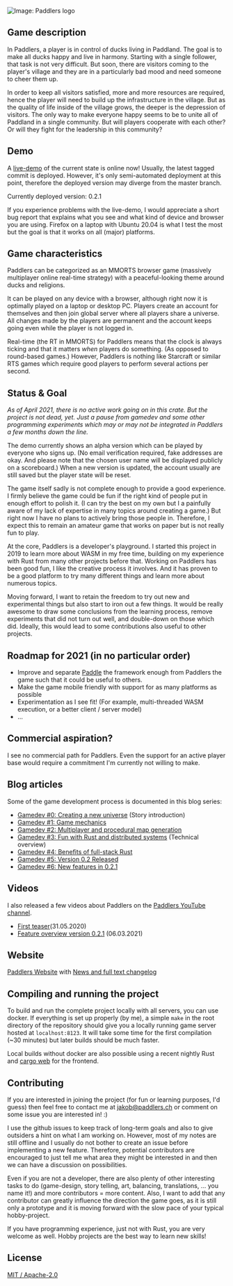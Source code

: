 ![Image: Paddlers logo](./paddlers-frontend/art/logo_text.png)

## Game description

In Paddlers, a player is in control of ducks living in Paddland.
The goal is to make all ducks happy and live in harmony.
Starting with a single follower, that task is not very difficult.
But soon, there are visitors coming to the player's village and they are in a particularly bad mood and need someone to cheer them up.

In order to keep all visitors satisfied, more and more resources are required, hence the player will need to build up the infrastructure in the village. But as the quality of life inside of the village grows, the deeper is the depression of visitors. The only way to make everyone happy seems to be to unite all of Paddland in a single community. But will players cooperate with each other? Or will they fight for the leadership in this community?

## Demo

A [live-demo](https://demo.paddlers.ch) of the current state is online now! Usually, the latest tagged commit is deployed. However, it's only semi-automated deployment at this point, therefore the deployed version may diverge from the master branch.

Currently deployed version: 0.2.1

If you experience problems with the live-demo, I would appreciate a short bug report that explains what you see and what kind of device and browser you are using. Firefox on a laptop with Ubuntu 20.04 is what I test the most but the goal is that it works on all (major) platforms.

## Game characteristics

Paddlers can be categorized as an MMORTS browser game (massively multiplayer online real-time strategy) with a peaceful-looking theme around ducks and religions.

It can be played on any device with a browser, although right now it is optimally played on a laptop or desktop PC.
Players create an account for themselves and then join global server where all players share a universe.
All changes made by the players are permanent and the account keeps going even while the player is not logged in.

Real-time (the RT in MMORTS) for Paddlers means that the clock is always ticking and that it matters *when* players do something. (As opposed to round-based games.)
However, Paddlers is nothing like Starcraft or similar RTS games which require good players to perform several actions per second.

## Status & Goal

*As of April 2021, there is no active work going on in this crate. But the project is not dead, yet. Just a pause from gamedev and some other programming experiments which may or may not be integrated in Paddlers a few months down the line.*

The demo currently shows an alpha version which can be played by everyone who signs up. (No email verification required, fake addresses are okay. And please note that the chosen user name will be displayed publicly on a scoreboard.) When a new version is updated, the account usually are still saved but the player state will be reset.

The game itself sadly is not complete enough to provide a good experience.
I firmly believe the game could be fun if the right kind of people put in enough effort to polish it. (I can try the best on my own but I a painfully aware of my lack of expertise in many topics around creating a game.)
But right now I have no plans to actively bring those people in. Therefore, I expect this to remain an amateur game that works on paper but is not really fun to play.

At the core, Paddlers is a developer's playground.
I started this project in 2019 to learn more about WASM in my free time, building on my experience with Rust from many other projects before that.
Working on Paddlers has been good fun, I like the creative process it involves.
And it has proven to be a good platform to try many different things and learn more about numerous topics. 

Moving forward, I want to retain the freedom to try out new and experimental things but also start to iron out a few things.
It would be really awesome to draw some conclusions from the learning process, remove experiments that did not turn out well, and double-down on those which did.
Ideally, this would lead to some contributions also useful to other projects.

## Roadmap for 2021 (in no particular order)
- Improve and separate [Paddle](https://github.com/jakmeier/paddle) the framework enough from Paddlers the game such that it could be useful to others.
- Make the game mobile friendly with support for as many platforms as possible
- Experimentation as I see fit! (For example, multi-threaded WASM execution, or a better client / server model)
- ...

## Commercial aspiration?

I see no commercial path for Paddlers.
Even the support for an active player base would require a commitment I'm currently not willing to make.

## Blog articles

Some of the game development process is documented in this blog series:

- [Gamedev #0: Creating a new universe](https://www.jakobmeier.ch/blogging/Paddlers_0.html) (Story introduction)
- [Gamedev #1: Game mechanics](https://www.jakobmeier.ch/blogging/Paddlers_1.html)
- [Gamedev #2: Multiplayer and procedural map generation](https://www.jakobmeier.ch/blogging/Paddlers_2.html)
- [Gamedev #3: Fun with Rust and distributed systems](https://www.jakobmeier.ch/blogging/Paddlers_3.html) (Technical overview)
- [Gamedev #4: Benefits of full-stack Rust](https://www.jakobmeier.ch/blogging/Paddlers_4.html)
- [Gamedev #5: Version 0.2 Released](https://www.jakobmeier.ch/blogging/Paddlers_5.html)
- [Gamedev #6: New features in 0.2.1](https://www.jakobmeier.ch/blogging/Paddlers_6.html)


## Videos

I also released a few videos about Paddlers on the [Paddlers YouTube channel](https://www.youtube.com/channel/UCoSAx5MYeSP5wXvE4syN-LA).
* [First teaser](https://youtu.be/3Syw7hxQ-z0)(31.05.2020)
* [Feature overview version 0.2.1](https://youtu.be/Z0_YqiP_kN0) (06.03.2021)

## Website

[Paddlers Website](https://paddlers.ch) with [News and full text changelog](https://paddlers.ch/news.html)

## Compiling and running the project 

To build and run the complete project locally with all servers, you can use docker. 
If everything is set up properly (by me), a simple `make` in the root directory of the repository should give you a locally running game server hosted at `localhost:8123`.
It will take some time for the first compilation (~30 minutes) but later builds should be much faster.

Local builds without docker are also possible using a recent nightly Rust and [cargo web](https://github.com/koute/cargo-web) for the frontend.

## Contributing
If you are interested in joining the project (for fun or learning purposes, I'd guess) then feel free to contact me at jakob@paddlers.ch or comment on some issue you are interested in! :)

I use the github issues to keep track of long-term goals and also to give outsiders a hint on what I am working on.
However, most of my notes are still offline and I usually do not bother to create an issue before implementing a new feature.
Therefore, potential contributors are encouraged to just tell me what area they might be interested in and then we can have a discussion on possibilities.

Even if you are not a developer, there are also plenty of other interesting tasks to do (game-design, story telling, art, balancing, translations, ... you name it!) and more contributors = more content. Also, I want to add that any contributor can greatly influence the direction the game goes, as it is still only a prototype and it is moving forward with the slow pace of your typical hobby-project.

If you have programming experience, just not with Rust, you are very welcome as well. Hobby projects are the best way to learn new skills!

## License
[MIT / Apache-2.0](https://github.com/jakmeier/paddlers-browser-game/blob/master/LICENSE.md)
